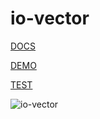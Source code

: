 io-vector
=========

[DOCS](http://akirodic.com/components/io-vector/)

[DEMO](http://akirodic.com/components/io-vector/demo/)

[TEST](http://akirodic.com/components/io-vector/test/)

![io-vector](http://akirodic.com/components/io-vector/preview.png "io-input")
